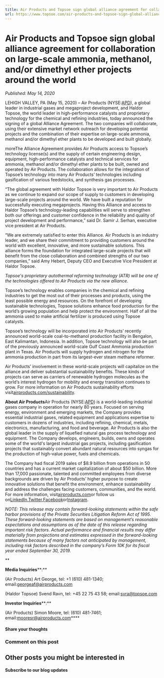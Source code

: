 ```yaml
---
title: Air Products and Topsoe sign global alliance agreement for collaboration on large-scale ammonia, methanol, and/or dimethyl ether projects around the world
url: https://www.topsoe.com/air-products-and-topsoe-sign-global-alliance-agreement-for-collaboration-on-large-scale-ammonia-methanol-and/or-dimethyl-ether-projects-around-the-world#main-content
---
```


# Air Products and Topsoe sign global alliance agreement for collaboration on large-scale ammonia, methanol, and/or dimethyl ether projects around the world

*Published: May 14, 2020*

LEHIGH VALLEY, PA (May 15, 2020) – Air Products (NYSE:[APD](http://investors.airproducts.com/stock-quote-and-chart)), a global leader in industrial gases and megaproject development, and Haldor Topsoe, the world leader in high-performance catalysts and proprietary technology for the chemical and refining industries, today announced the signing of a global Alliance Agreement. The two companies will collaborate, using their extensive market network outreach for developing potential projects and the combination of their expertise on large-scale ammonia, methanol and/or dimethyl ether plants to be developed and built globally.

moreThe Alliance Agreement provides Air Products access to Topsoe’s technology license(s) and the supply of certain engineering design, equipment, high-performance catalysts and technical services for ammonia, methanol and/or dimethyl ether plants to be built, owned and operated by Air Products. The collaboration allows for the integration of Topsoe’s technology into many Air Products’ technologies including gasification of various feedstocks, and synthesis gas processes.

“The global agreement with Haldor Topsoe is very important to Air Products as we continue to expand our scope of supply to customers in developing large-scale projects around the world. We have built a reputation for successfully executing megaprojects. Having this Alliance and access to Haldor Topsoe’s technology-leading capabilities will serve to strengthen both our offerings and customer confidence in the reliability and quality of project development and performance,” said Dr. Samir J. Serhan, executive vice president at Air Products.

“We are extremely satisfied to enter this Alliance. Air Products is an industry leader, and we share their commitment to providing customers around the world with excellent, innovative, and more sustainable solutions. This alliance forms the foundation for integrated large-scale projects that will benefit from the close collaboration and combined strengths of our two companies,” said Amy Hebert, Deputy CEO and Executive Vice President at Haldor Topsoe.

*Topsoe's proprietary autothermal reforming technology (ATR) will be one of the technologies offered to Air Products via the new alliance.*

Topsoe’s technology enables companies in the chemical and refining industries to get the most out of their processes and products, using the least possible energy and resources. On the forefront of developing sustainable technologies, Topsoe solutions enhance food production for the world’s growing population and help protect the environment. Half of all the ammonia used to make artificial fertilizer is produced using Topsoe catalysts.

Topsoe’s technology will be incorporated into Air Products’ recently announced world-scale coal-to-methanol production facility in Bengalon, East Kalimantan, Indonesia. In addition, Topsoe technology will also be part of the previously announced world-scale Gulf Coast Ammonia production plant in Texas. Air Products will supply hydrogen and nitrogen for the ammonia production in part from its largest-ever steam methane reformer.

Air Products’ involvement in these world-scale projects will capitalize on the alliance and deliver substantial sustainability benefits. These kinds of projects can serve as carriers of renewable hydrogen molecules as the world’s interest hydrogen for mobility and energy transition continues to grow. For more information on Air Products sustainability efforts visit[airproducts.com/sustainability](http://www.airproducts.com/Company/Sustainability.aspx).

**About Air Products**Air Products (NYSE:[APD](http://investors.airproducts.com/phoenix.zhtml?c=92444&p=irol-stockquote)) is a world-leading industrial gases company in operation for nearly 80 years. Focused on serving energy, environment and emerging markets, the Company provides essential industrial gases, related equipment and applications expertise to customers in dozens of industries, including refining, chemical, metals, electronics, manufacturing, and food and beverage. Air Products is also the global leader in the supply of liquefied natural gas process technology and equipment. The Company develops, engineers, builds, owns and operates some of the world's largest industrial gas projects, including gasification projects that sustainably convert abundant natural resources into syngas for the production of high-value power, fuels and chemicals.

The Company had fiscal 2019 sales of $8.9 billion from operations in 50 countries and has a current market capitalization of about $50 billion. More than 17,000 passionate, talented and committed employees from diverse backgrounds are driven by Air Products’ higher purpose to create innovative solutions that benefit the environment, enhance sustainability and address the challenges facing customers, communities, and the world. For more information, visit[airproducts.com](http://www.airproducts.com/)or follow us on[LinkedIn](https://www.linkedin.com/company/4156/admin/),[Twitter](https://twitter.com/airproducts),[Facebook](https://www.facebook.com/airproducts)or[Instagram](https://www.instagram.com/airproductsglobal/).

*NOTE: This release may contain forward-looking statements within the safe harbor provisions of the Private Securities Litigation Reform Act of 1995. These forward-looking statements are based on management’s reasonable expectations and assumptions as of the date of this release regarding important risk factors. Actual performance and financial results may differ materially from projections and estimates expressed in the forward-looking statements because of many factors not anticipated by management, including risk factors described in the company’s Form 10K for its fiscal year ended September 30, 2019.*

**

**Media Inquiries****:**

(Air Products) Art George, tel: +1 (610) 481-1340; email:[georgeaf@airproducts.com](mailto:georgeaf@airproducts.com)

(Haldor Topsoe) Svend Ravn, tel: +45 22 75 43 58; email:[svra@topsoe.com](mailto:svra@topsoe.com)

**Investor Inquiries****:**

(Air Products) Simon Moore, tel: (610) 481-7461; email:[mooresr@airproducts.com](mailto:mooresr@airproducts.com)****

#### Share your thoughts

### Comment on this post

## Other posts you might be interested in

#### Subscribe to our blog updates